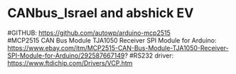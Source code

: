 # CANbus_Israel and abshick EV


#GITHUB: https://github.com/autowp/arduino-mcp2515  
#MCP2515 CAN Bus Module TJA1050 Receiver SPI Module for Arduino: https://www.ebay.com/itm/MCP2515-CAN-Bus-Module-TJA1050-Receiver-SPI-Module-for-Arduino/292587667149?
#RS232 driver: https://www.ftdichip.com/Drivers/VCP.htm
